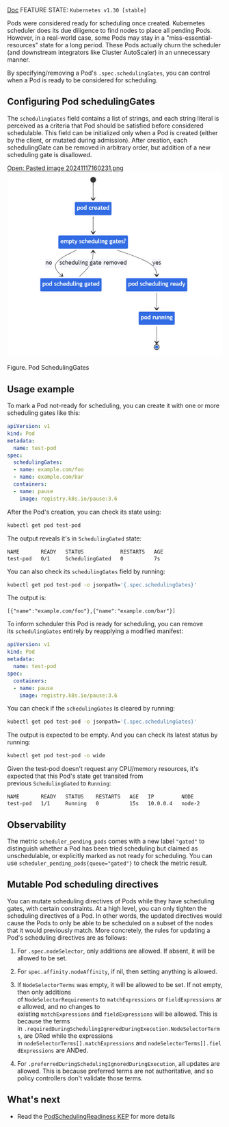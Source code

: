 [Doc](https://kubernetes.io/docs/concepts/scheduling-eviction/pod-scheduling-readiness/)
FEATURE STATE: `Kubernetes v1.30 [stable]`

Pods were considered ready for scheduling once created. Kubernetes scheduler does its due diligence to find nodes to place all pending Pods. However, in a real-world case, some Pods may stay in a "miss-essential-resources" state for a long period. These Pods actually churn the scheduler (and downstream integrators like Cluster AutoScaler) in an unnecessary manner.

By specifying/removing a Pod's `.spec.schedulingGates`, you can control when a Pod is ready to be considered for scheduling.

## Configuring Pod schedulingGates[](https://kubernetes.io/docs/concepts/scheduling-eviction/pod-scheduling-readiness/#configuring-pod-schedulinggates)

The `schedulingGates` field contains a list of strings, and each string literal is perceived as a criteria that Pod should be satisfied before considered schedulable. This field can be initialized only when a Pod is created (either by the client, or mutated during admission). After creation, each schedulingGate can be removed in arbitrary order, but addition of a new scheduling gate is disallowed.

[Open: Pasted image 20241117160231.png](../Images/1c746930af2f4c3d26c40ca895790bc3_MD5.jpeg)
![1c746930af2f4c3d26c40ca895790bc3_MD5](../Images/1c746930af2f4c3d26c40ca895790bc3_MD5.jpeg)

Figure. Pod SchedulingGates

## Usage example[](https://kubernetes.io/docs/concepts/scheduling-eviction/pod-scheduling-readiness/#usage-example)

To mark a Pod not-ready for scheduling, you can create it with one or more scheduling gates like this:

```yaml
apiVersion: v1
kind: Pod
metadata:
  name: test-pod
spec:
  schedulingGates:
  - name: example.com/foo
  - name: example.com/bar
  containers:
  - name: pause
    image: registry.k8s.io/pause:3.6
```

After the Pod's creation, you can check its state using:

```bash
kubectl get pod test-pod
```

The output reveals it's in `SchedulingGated` state:

```none
NAME       READY   STATUS            RESTARTS   AGE
test-pod   0/1     SchedulingGated   0          7s
```

You can also check its `schedulingGates` field by running:

```bash
kubectl get pod test-pod -o jsonpath='{.spec.schedulingGates}'
```

The output is:

```none
[{"name":"example.com/foo"},{"name":"example.com/bar"}]
```

To inform scheduler this Pod is ready for scheduling, you can remove its `schedulingGates` entirely by reapplying a modified manifest:

```yaml
apiVersion: v1
kind: Pod
metadata:
  name: test-pod
spec:
  containers:
  - name: pause
    image: registry.k8s.io/pause:3.6
```

You can check if the `schedulingGates` is cleared by running:

```bash
kubectl get pod test-pod -o jsonpath='{.spec.schedulingGates}'
```

The output is expected to be empty. And you can check its latest status by running:

```bash
kubectl get pod test-pod -o wide
```

Given the test-pod doesn't request any CPU/memory resources, it's expected that this Pod's state get transited from previous `SchedulingGated` to `Running`:

```none
NAME       READY   STATUS    RESTARTS   AGE   IP         NODE
test-pod   1/1     Running   0          15s   10.0.0.4   node-2
```

## Observability[](https://kubernetes.io/docs/concepts/scheduling-eviction/pod-scheduling-readiness/#observability)

The metric `scheduler_pending_pods` comes with a new label `"gated"` to distinguish whether a Pod has been tried scheduling but claimed as unschedulable, or explicitly marked as not ready for scheduling. You can use `scheduler_pending_pods{queue="gated"}` to check the metric result.

## Mutable Pod scheduling directives[](https://kubernetes.io/docs/concepts/scheduling-eviction/pod-scheduling-readiness/#mutable-pod-scheduling-directives)

You can mutate scheduling directives of Pods while they have scheduling gates, with certain constraints. At a high level, you can only tighten the scheduling directives of a Pod. In other words, the updated directives would cause the Pods to only be able to be scheduled on a subset of the nodes that it would previously match. More concretely, the rules for updating a Pod's scheduling directives are as follows:

1. For `.spec.nodeSelector`, only additions are allowed. If absent, it will be allowed to be set.
    
2. For `spec.affinity.nodeAffinity`, if nil, then setting anything is allowed.
    
3. If `NodeSelectorTerms` was empty, it will be allowed to be set. If not empty, then only additions of `NodeSelectorRequirements` to `matchExpressions` or `fieldExpressions` are allowed, and no changes to existing `matchExpressions` and `fieldExpressions` will be allowed. This is because the terms in `.requiredDuringSchedulingIgnoredDuringExecution.NodeSelectorTerms`, are ORed while the expressions in `nodeSelectorTerms[].matchExpressions` and `nodeSelectorTerms[].fieldExpressions` are ANDed.
    
4. For `.preferredDuringSchedulingIgnoredDuringExecution`, all updates are allowed. This is because preferred terms are not authoritative, and so policy controllers don't validate those terms.
    

## What's next[](https://kubernetes.io/docs/concepts/scheduling-eviction/pod-scheduling-readiness/#what-s-next)

- Read the [PodSchedulingReadiness KEP](https://github.com/kubernetes/enhancements/blob/master/keps/sig-scheduling/3521-pod-scheduling-readiness) for more details